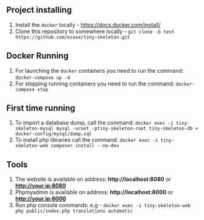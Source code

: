 Project installing 
------------------

1. Install the `docker` locally - https://docs.docker.com/install/
1. Clone this repository to somewhere locally - `git clone -b test https://github.com/esase/tiny-skeleton.git`

Docker Running
--------------

1. For launching the `docker` containers you need to run the command: `docker-compose up -d`
1. For stopping running containers you need to run the command: `docker-compose stop`


First time running
-------------------
1. To import a database dump, call the command: `docker exec -i tiny-skeleton-mysql mysql -uroot -ptiny-skeleton-root tiny-skeleton-db < docker-config/mysql/dump.sql`
1. To install php libraries call the command: `docker exec -i tiny-skeleton-web composer install --no-dev`

Tools
-----

1. The website is available on address: **http://localhost:8080** or **http://your.ip:8080**
1. Phpmyadmin is available on address: **http://localhost:8000** or **http://your.ip:8000**
1. Run php console commands: 
e.g - `docker exec -i tiny-skeleton-web php public/index.php translations automatic`